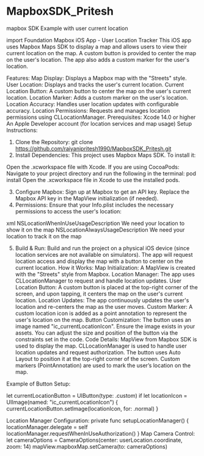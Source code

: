 # MapboxSDK_Pritesh
mapbox SDK Example with user current location


import Foundation
Mapbox iOS App - User Location Tracker
This iOS app uses Mapbox Maps SDK to display a map and allows users to view their current location on the map. A custom button is provided to center the map on the user's location. The app also adds a custom marker for the user's location.

Features:
Map Display: Displays a Mapbox map with the "Streets" style.
User Location: Displays and tracks the user's current location.
Current Location Button: A custom button to center the map on the user's current location.
Location Marker: Adds a custom marker on the user's location.
Location Accuracy: Handles user location updates with configurable accuracy.
Location Permissions: Requests and manages location permissions using CLLocationManager.
Prerequisites:
Xcode 14.0 or higher
An Apple Developer account (for location services and map usage)
Setup Instructions:
1. Clone the Repository:
git clone https://github.com/raiyanipritesh1990/MapboxSDK_Pritesh.git
2. Install Dependencies:
This project uses Mapbox Maps SDK. To install it:

Open the .xcworkspace file with Xcode.
If you are using CocoaPods:
Navigate to your project directory and run the following in the terminal:
pod install
Open the .xcworkspace file in Xcode to use the installed pods.

3. Configure Mapbox:
Sign up at Mapbox to get an API key.
Replace the Mapbox API key in the MapView initialization (if needed).
4. Permissions:
Ensure that your Info.plist includes the necessary permissions to access the user's location:

xml
<key>NSLocationWhenInUseUsageDescription</key>
<string>We need your location to show it on the map</string>
<key>NSLocationAlwaysUsageDescription</key>
<string>We need your location to track it on the map</string>

5. Build & Run:
Build and run the project on a physical iOS device (since location services are not available on simulators).
The app will request location access and display the map with a button to center on the current location.
How it Works:
Map Initialization: A MapView is created with the "Streets" style from Mapbox.
Location Manager: The app uses CLLocationManager to request and handle location updates.
User Location Button: A custom button is placed at the top-right corner of the screen, and upon tapping, it centers the map on the user's current location.
Location Updates: The app continuously updates the user's location and re-centers the map as the user moves.
Custom Marker: A custom location icon is added as a point annotation to represent the user's location on the map.
Button Customization:
The button uses an image named "ic_currentLocationIcon". Ensure the image exists in your assets.
You can adjust the size and position of the button via the constraints set in the code.
Code Details:
MapView from Mapbox SDK is used to display the map.
CLLocationManager is used to handle user location updates and request authorization.
The button uses Auto Layout to position it at the top-right corner of the screen.
Custom markers (PointAnnotation) are used to mark the user’s location on the map.

Example of Button Setup:

let currentLocationButton = UIButton(type: .custom)
if let locationIcon = UIImage(named: "ic_currentLocationIcon") {
    currentLocationButton.setImage(locationIcon, for: .normal)
}

Location Manager Configuration:
private func setupLocationManager() {
    locationManager.delegate = self
    locationManager.requestWhenInUseAuthorization()
}
Map Camera Control:
let cameraOptions = CameraOptions(center: userLocation.coordinate, zoom: 14)
mapView.mapboxMap.setCamera(to: cameraOptions)
